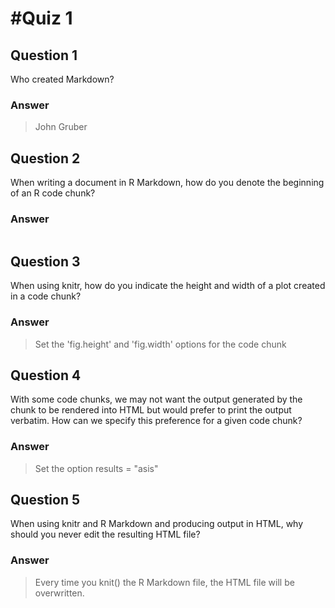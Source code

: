 #Quiz 1
======


Question 1
----------
Who created Markdown?

### Answer
>John Gruber


Question 2
----------
When writing a document in R Markdown, how do you denote the beginning of an R code chunk?

### Answer
>```{r}


Question 3
----------
When using knitr, how do you indicate the height and width of a plot created in a code chunk?

### Answer
>Set the 'fig.height' and 'fig.width' options for the code chunk



Question 4
----------
With some code chunks, we may not want the output generated by the chunk to be rendered into HTML but would prefer to print the output verbatim. How can we specify this preference for a given code chunk?

### Answer
>Set the option results = "asis"


Question 5
----------
When using knitr and R Markdown and producing output in HTML, why should you never edit the resulting HTML file?

### Answer
>Every time you knit() the R Markdown file, the HTML file will be overwritten.

